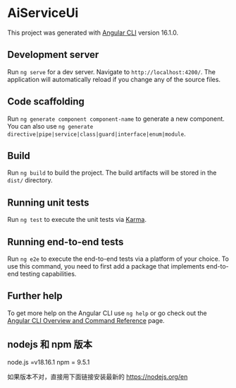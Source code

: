 # AiServiceUi

This project was generated with [Angular CLI](https://github.com/angular/angular-cli) version 16.1.0.

## Development server

Run `ng serve` for a dev server. Navigate to `http://localhost:4200/`. The application will automatically reload if you change any of the source files.

## Code scaffolding

Run `ng generate component component-name` to generate a new component. You can also use `ng generate directive|pipe|service|class|guard|interface|enum|module`.

## Build

Run `ng build` to build the project. The build artifacts will be stored in the `dist/` directory.

## Running unit tests

Run `ng test` to execute the unit tests via [Karma](https://karma-runner.github.io).

## Running end-to-end tests

Run `ng e2e` to execute the end-to-end tests via a platform of your choice. To use this command, you need to first add a package that implements end-to-end testing capabilities.

 

## Further help

To get more help on the Angular CLI use `ng help` or go check out the [Angular CLI Overview and Command Reference](https://angular.io/cli) page.


## nodejs 和 npm 版本
node.js =v18.16.1
npm = 9.5.1 

如果版本不对，直接用下面链接安装最新的
https://nodejs.org/en


